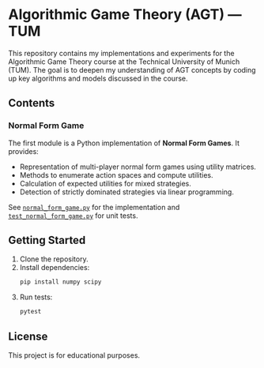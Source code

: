 # Algorithmic Game Theory (AGT) — TUM

This repository contains my implementations and experiments for the Algorithmic Game Theory course at the Technical University of Munich (TUM). The goal is to deepen my understanding of AGT concepts by coding up key algorithms and models discussed in the course.

## Contents

### Normal Form Game

The first module is a Python implementation of **Normal Form Games**. It provides:

- Representation of multi-player normal form games using utility matrices.
- Methods to enumerate action spaces and compute utilities.
- Calculation of expected utilities for mixed strategies.
- Detection of strictly dominated strategies via linear programming.

See [`normal_form_game.py`](normal_form_game.py) for the implementation and [`test_normal_form_game.py`](test_normal_form_game.py) for unit tests.

## Getting Started

1. Clone the repository.
2. Install dependencies:
    ```bash
    pip install numpy scipy
    ```
3. Run tests:
    ```bash
    pytest
    ```

## License

This project is for educational purposes.
